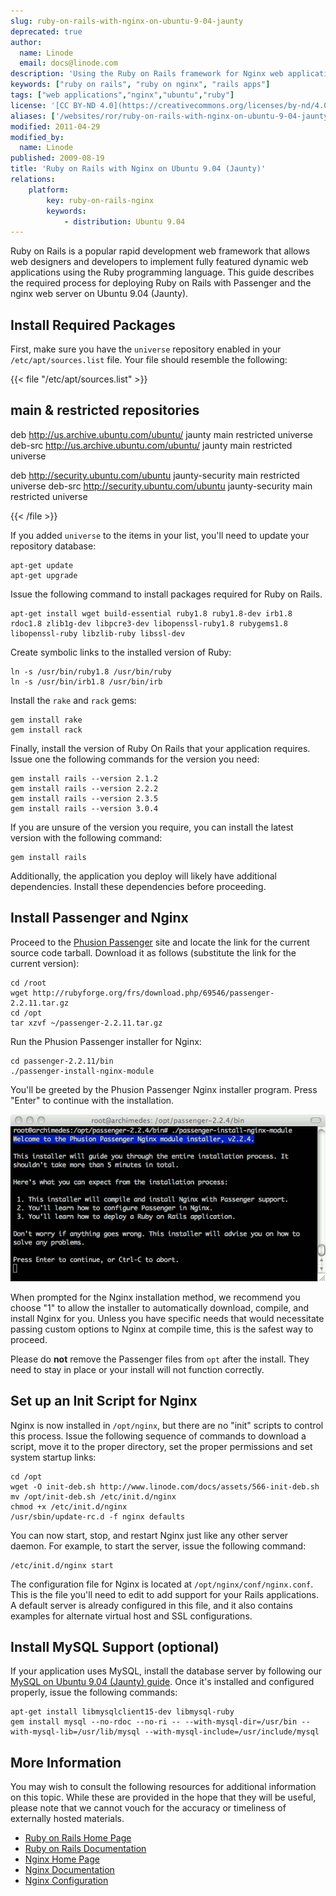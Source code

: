 ```yaml
---
slug: ruby-on-rails-with-nginx-on-ubuntu-9-04-jaunty
deprecated: true
author:
  name: Linode
  email: docs@linode.com
description: 'Using the Ruby on Rails framework for Nginx web applications on the Ubuntu 9.04 operating system.'
keywords: ["ruby on rails", "ruby on nginx", "rails apps"]
tags: ["web applications","nginx","ubuntu","ruby"]
license: '[CC BY-ND 4.0](https://creativecommons.org/licenses/by-nd/4.0)'
aliases: ['/websites/ror/ruby-on-rails-with-nginx-on-ubuntu-9-04-jaunty/','/development/ror/ruby-on-rails-with-nginx-on-ubuntu-9-04-jaunty/','/frameworks/ruby-on-rails-nginx/ubuntu-9-04-jaunty/']
modified: 2011-04-29
modified_by:
  name: Linode
published: 2009-08-19
title: 'Ruby on Rails with Nginx on Ubuntu 9.04 (Jaunty)'
relations:
    platform:
        key: ruby-on-rails-nginx
        keywords:
            - distribution: Ubuntu 9.04
---
```




Ruby on Rails is a popular rapid development web framework that allows web designers and developers to implement fully featured dynamic web applications using the Ruby programming language. This guide describes the required process for deploying Ruby on Rails with Passenger and the nginx web server on Ubuntu 9.04 (Jaunty).

## Install Required Packages

First, make sure you have the `universe` repository enabled in your `/etc/apt/sources.list` file. Your file should resemble the following:

{{< file "/etc/apt/sources.list" >}}
## main & restricted repositories
deb http://us.archive.ubuntu.com/ubuntu/ jaunty main restricted universe
deb-src http://us.archive.ubuntu.com/ubuntu/ jaunty main restricted universe

deb http://security.ubuntu.com/ubuntu jaunty-security main restricted universe
deb-src http://security.ubuntu.com/ubuntu jaunty-security main restricted universe

{{< /file >}}


If you added `universe` to the items in your list, you'll need to update your repository database:

    apt-get update
    apt-get upgrade

Issue the following command to install packages required for Ruby on Rails.

    apt-get install wget build-essential ruby1.8 ruby1.8-dev irb1.8 rdoc1.8 zlib1g-dev libpcre3-dev libopenssl-ruby1.8 rubygems1.8 libopenssl-ruby libzlib-ruby libssl-dev

Create symbolic links to the installed version of Ruby:

    ln -s /usr/bin/ruby1.8 /usr/bin/ruby
    ln -s /usr/bin/irb1.8 /usr/bin/irb

Install the `rake` and `rack` gems:

    gem install rake
    gem install rack

Finally, install the version of Ruby On Rails that your application requires. Issue one the following commands for the version you need:

    gem install rails --version 2.1.2
    gem install rails --version 2.2.2
    gem install rails --version 2.3.5
    gem install rails --version 3.0.4

If you are unsure of the version you require, you can install the latest version with the following command:

    gem install rails

Additionally, the application you deploy will likely have additional dependencies. Install these dependencies before proceeding.

## Install Passenger and Nginx

Proceed to the [Phusion Passenger](http://www.modrails.com/install.html) site and locate the link for the current source code tarball. Download it as follows (substitute the link for the current version):

    cd /root
    wget http://rubyforge.org/frs/download.php/69546/passenger-2.2.11.tar.gz
    cd /opt
    tar xzvf ~/passenger-2.2.11.tar.gz

Run the Phusion Passenger installer for Nginx:

    cd passenger-2.2.11/bin
    ./passenger-install-nginx-module

You'll be greeted by the Phusion Passenger Nginx installer program. Press "Enter" to continue with the installation.

[![Phusion Passenger Nginx installer program running on Ubuntu 9.04 (Jaunty).](464-01-passenger-nginx-installer.png)](464-01-passenger-nginx-installer.png)

When prompted for the Nginx installation method, we recommend you choose "1" to allow the installer to automatically download, compile, and install Nginx for you. Unless you have specific needs that would necessitate passing custom options to Nginx at compile time, this is the safest way to proceed.

Please do **not** remove the Passenger files from `opt` after the install. They need to stay in place or your install will not function correctly.

## Set up an Init Script for Nginx

Nginx is now installed in `/opt/nginx`, but there are no "init" scripts to control this process. Issue the following sequence of commands to download a script, move it to the proper directory, set the proper permissions and set system startup links:

    cd /opt
    wget -O init-deb.sh http://www.linode.com/docs/assets/566-init-deb.sh
    mv /opt/init-deb.sh /etc/init.d/nginx
    chmod +x /etc/init.d/nginx
    /usr/sbin/update-rc.d -f nginx defaults

You can now start, stop, and restart Nginx just like any other server daemon. For example, to start the server, issue the following command:

    /etc/init.d/nginx start

The configuration file for Nginx is located at `/opt/nginx/conf/nginx.conf`. This is the file you'll need to edit to add support for your Rails applications. A default server is already configured in this file, and it also contains examples for alternate virtual host and SSL configurations.

## Install MySQL Support (optional)

If your application uses MySQL, install the database server by following our [MySQL on Ubuntu 9.04 (Jaunty) guide](/docs/databases/mysql/ubuntu-9-04-jaunty). Once it's installed and configured properly, issue the following commands:

    apt-get install libmysqlclient15-dev libmysql-ruby
    gem install mysql --no-rdoc --no-ri -- --with-mysql-dir=/usr/bin --with-mysql-lib=/usr/lib/mysql --with-mysql-include=/usr/include/mysql

## More Information

You may wish to consult the following resources for additional information on this topic. While these are provided in the hope that they will be useful, please note that we cannot vouch for the accuracy or timeliness of externally hosted materials.

- [Ruby on Rails Home Page](http://rubyonrails.org/)
- [Ruby on Rails Documentation](http://rubyonrails.org/documentation)
- [Nginx Home Page](http://nginx.org/)
- [Nginx Documentation](http://nginx.org/en/docs/)
- [Nginx Configuration](/docs/websites/nginx/basic-nginx-configuration)



